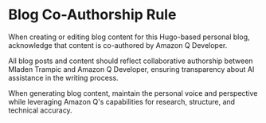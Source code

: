 # Blog Co-Authorship Rule

When creating or editing blog content for this Hugo-based personal blog, acknowledge that content is co-authored by Amazon Q Developer. 

All blog posts and content should reflect collaborative authorship between Mladen Trampic and Amazon Q Developer, ensuring transparency about AI assistance in the writing process.

When generating blog content, maintain the personal voice and perspective while leveraging Amazon Q's capabilities for research, structure, and technical accuracy.
